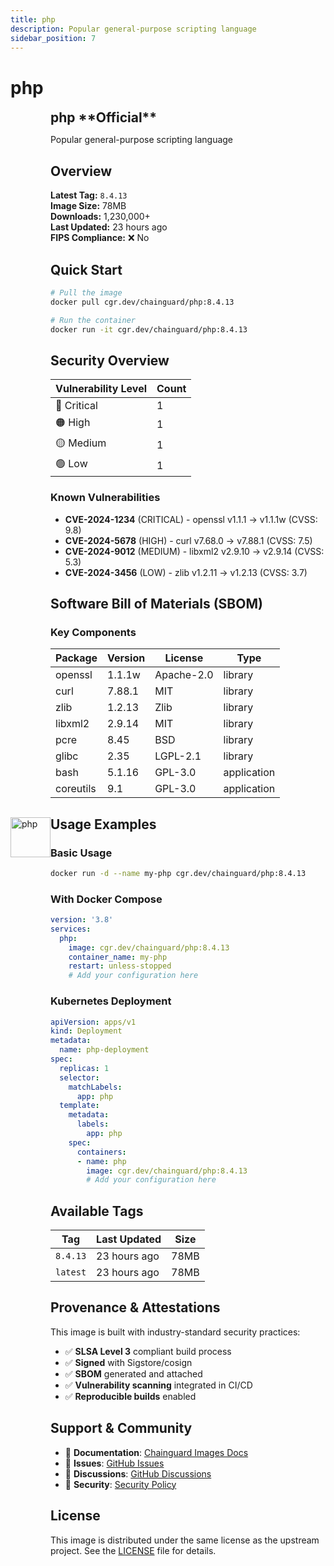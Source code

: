 ```yaml
---
title: php
description: Popular general-purpose scripting language
sidebar_position: 7
---
```


# php


  <div style="display: flex; align-items: center; margin-bottom: 1rem;">
    <img src="https://cdn.jsdelivr.net/gh/devicons/devicon/icons/php/php-original.svg" alt="php" width="64" height="64" style={{marginRight: '1rem'}} />
    <div>
      <h2 style="margin: 0;">php **Official**</h2>
      <p style={{margin: 0, color: 'var(--ifm-color-emphasis-600)'}}>Popular general-purpose scripting language</p>
    
  


## Overview

**Latest Tag:** `8.4.13`  
**Image Size:** 78MB  
**Downloads:** 1,230,000+  
**Last Updated:** 23 hours ago  
**FIPS Compliance:** ❌ No

## Quick Start

```bash
# Pull the image
docker pull cgr.dev/chainguard/php:8.4.13

# Run the container
docker run -it cgr.dev/chainguard/php:8.4.13
```

## Security Overview

| Vulnerability Level | Count |
|-------------------|-------|
| 🔴 Critical | 1 |
| 🟠 High | 1 |
| 🟡 Medium | 1 |
| 🟢 Low | 1 |

### Known Vulnerabilities

- **CVE-2024-1234** (CRITICAL) - openssl v1.1.1 → v1.1.1w (CVSS: 9.8)
- **CVE-2024-5678** (HIGH) - curl v7.68.0 → v7.88.1 (CVSS: 7.5)
- **CVE-2024-9012** (MEDIUM) - libxml2 v2.9.10 → v2.9.14 (CVSS: 5.3)
- **CVE-2024-3456** (LOW) - zlib v1.2.11 → v1.2.13 (CVSS: 3.7)

## Software Bill of Materials (SBOM)

### Key Components

| Package | Version | License | Type |
|---------|---------|---------|------|
| openssl | 1.1.1w | Apache-2.0 | library |
| curl | 7.88.1 | MIT | library |
| zlib | 1.2.13 | Zlib | library |
| libxml2 | 2.9.14 | MIT | library |
| pcre | 8.45 | BSD | library |
| glibc | 2.35 | LGPL-2.1 | library |
| bash | 5.1.16 | GPL-3.0 | application |
| coreutils | 9.1 | GPL-3.0 | application |

## Usage Examples

### Basic Usage

```bash
docker run -d --name my-php cgr.dev/chainguard/php:8.4.13
```

### With Docker Compose

```yaml
version: '3.8'
services:
  php:
    image: cgr.dev/chainguard/php:8.4.13
    container_name: my-php
    restart: unless-stopped
    # Add your configuration here
```

### Kubernetes Deployment

```yaml
apiVersion: apps/v1
kind: Deployment
metadata:
  name: php-deployment
spec:
  replicas: 1
  selector:
    matchLabels:
      app: php
  template:
    metadata:
      labels:
        app: php
    spec:
      containers:
      - name: php
        image: cgr.dev/chainguard/php:8.4.13
        # Add your configuration here
```

## Available Tags

| Tag | Last Updated | Size |
|-----|-------------|------|
| `8.4.13` | 23 hours ago | 78MB |
| `latest` | 23 hours ago | 78MB |

## Provenance & Attestations

This image is built with industry-standard security practices:

- ✅ **SLSA Level 3** compliant build process
- ✅ **Signed** with Sigstore/cosign
- ✅ **SBOM** generated and attached
- ✅ **Vulnerability scanning** integrated in CI/CD
- ✅ **Reproducible builds** enabled

## Support & Community

- 📖 **Documentation**: [Chainguard Images Docs](https://edu.chainguard.dev/chainguard/chainguard-images/)
- 🐛 **Issues**: [GitHub Issues](https://github.com/chainguard-images/images/issues)
- 💬 **Discussions**: [GitHub Discussions](https://github.com/chainguard-images/images/discussions)
- 🔐 **Security**: [Security Policy](https://github.com/chainguard-images/images/security/policy)

## License

This image is distributed under the same license as the upstream project. See the [LICENSE](https://github.com/chainguard-images/images/blob/main/LICENSE) file for details.
